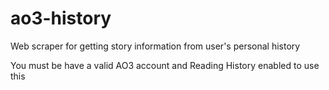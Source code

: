 # ao3-history
Web scraper for getting story information from user's personal history

You must be have a valid AO3 account and Reading History enabled to use this
